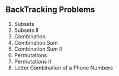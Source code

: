 ## BackTracking Problems 
1. Subsets 
2. Subsets II 
3. Combination 
4. Combination Sum 
5. Combination Sum II 
6. Permutations 
7. Permutations II 
8. Letter Combination of a Phone Numbers


